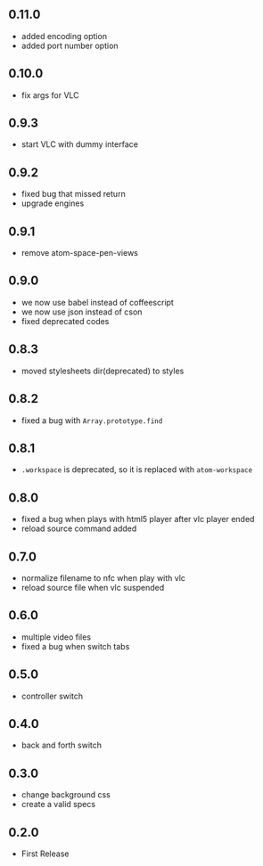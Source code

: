 ## 0.11.0

- added encoding option
- added port number option

## 0.10.0

- fix args for VLC

## 0.9.3

- start VLC with dummy interface

## 0.9.2

- fixed bug that missed return
- upgrade engines

## 0.9.1

- remove atom-space-pen-views

## 0.9.0

- we now use babel instead of coffeescript
- we now use json instead of cson
- fixed deprecated codes

## 0.8.3

- moved stylesheets dir(deprecated) to styles

## 0.8.2

- fixed a bug with `Array.prototype.find`

## 0.8.1

- `.workspace` is deprecated, so it is replaced with `atom-workspace`

## 0.8.0

- fixed a bug when plays with html5 player after vlc player ended
- reload source command added

## 0.7.0

- normalize filename to nfc when play with vlc
- reload source file when vlc suspended

## 0.6.0

- multiple video files
- fixed a bug when switch tabs

## 0.5.0

- controller switch

## 0.4.0

- back and forth switch

## 0.3.0

- change background css
- create a valid specs

## 0.2.0

- First Release
